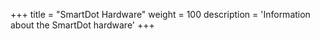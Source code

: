 +++
title = "SmartDot Hardware"
weight = 100
description = 'Information about the SmartDot hardware'
+++

